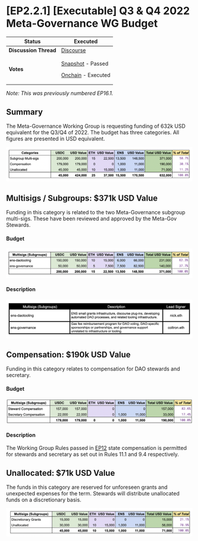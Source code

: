 # \[EP2.2.1] \[Executable] Q3 & Q4 2022 Meta-Governance WG Budget

| **Status**            | Executed                                                                                                                                                                                                                                                                                                                                                             |
| --------------------- | -------------------------------------------------------------------------------------------------------------------------------------------------------------------------------------------------------------------------------------------------------------------------------------------------------------------------------------------------------------------- |
| **Discussion Thread** | [Discourse](https://discuss.ens.domains/t/discuss-the-meta-governance-q3-q4-budget-request/13756)                                                                                                                                                                                                                                                                    |
| **Votes**             | <p><a href="https://snapshot.org/#/ens.eth/proposal/0x46c7294aca8d70ae8213e8e8c6915697c7be1aab731fbb7e534276f7eb0ef2b9">Snapshot</a> - Passed</p><p><a href="https://www.tally.xyz/governance/eip155:1:0x323A76393544d5ecca80cd6ef2A560C6a395b7E3/proposal/21861129347596183989807248258922558214743224135371288783165185538477576992486">Onchain</a> - Executed</p> |

_Note: This was previously numbered EP16.1._

## Summary

The Meta-Governance Working Group is requesting funding of 632k USD equivalent for the Q3/Q4 of 2022. The budget has three categories. All figures are presented in USD equivalent.

![](../img/ep16-1-img1.png)

## Multisigs / Subgroups: $371k USD Value

Funding in this category is related to the two Meta-Governance subgroup multi-sigs. These have been reviewed and approved by the Meta-Gov Stewards.

#### Budget

![](../img/ep16-1-img2.png)

#### Description

![](../img/ep16-1-img3.png)

## Compensation: $190k USD Value

Funding in this category relates to compensation for DAO stewards and secretary.

#### Budget

![](../img/ep16-1-img4.png)

#### Description

The Working Group Rules passed in [EP12](https://discuss.ens.domains/t/ep12-social-working-group-rules/12953#specification-3) state compensation is permitted for stewards and secretary as set out in Rules 11.1 and 9.4 respectively.

## Unallocated: $71k USD Value

The funds in this category are reserved for unforeseen grants and unexpected expenses for the term. Stewards will distribute unallocated funds on a discretionary basis.

![](../img/ep16-1-img5.png)
